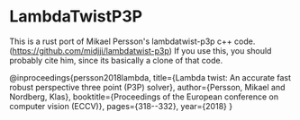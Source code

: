 # LambdaTwistP3P

This is a rust port of Mikael Persson's lambdatwist-p3p c++ code. (https://github.com/midjji/lambdatwist-p3p)
If you use this, you should probably cite him, since its basically a clone of that code.

@inproceedings{persson2018lambda,
  title={Lambda twist: An accurate fast robust perspective three point (P3P) solver},
  author={Persson, Mikael and Nordberg, Klas},
  booktitle={Proceedings of the European conference on computer vision (ECCV)},
  pages={318--332},
  year={2018}
}
